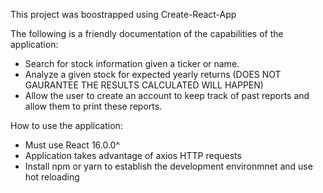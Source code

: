 This project was boostrapped using Create-React-App

The following is a friendly documentation of the capabilities of the application:
- Search for stock information given a ticker or name.
- Analyze a given stock for expected yearly returns (DOES NOT GAURANTEE THE RESULTS CALCULATED WILL HAPPEN)
- Allow the user to create an account to keep track of past reports and allow them to print these reports.


How to use the application:
- Must use React 16.0.0^
- Application takes advantage of axios HTTP requests
- Install npm or yarn to establish the development environmnet and use hot reloading

